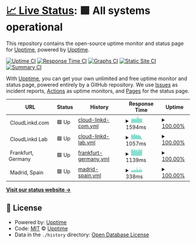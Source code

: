 # [📈 Live Status](https://upptime.github.io/upptime): <!--live status--> **🟩 All systems operational**

This repository contains the open-source uptime monitor and status page for [Upptime](https://upptime.js.org), powered by [Upptime](https://github.com/upptime/upptime).

[![Uptime CI](https://github.com/upal212/status/workflows/Uptime%20CI/badge.svg)](https://github.com/upal2129/status/actions?query=workflow%3A%22Uptime+CI%22)
[![Response Time CI](https://github.com/upal212/status/workflows/Response%20Time%20CI/badge.svg)](https://github.com/upal212/status/actions?query=workflow%3A%22Response+Time+CI%22)
[![Graphs CI](https://github.com/upal212/status/workflows/Graphs%20CI/badge.svg)](https://github.com/upal2129/status/actions?query=workflow%3A%22Graphs+CI%22)
[![Static Site CI](https://github.com/upal212/status/workflows/Static%20Site%20CI/badge.svg)](https://github.com/upal212/status/actions?query=workflow%3A%22Static+Site+CI%22)
[![Summary CI](https://github.com/upal2129/status/workflows/Summary%20CI/badge.svg)](https://github.com/upal212/status/actions?query=workflow%3A%22Summary+CI%22)

With [Upptime](https://upptime.js.org), you can get your own unlimited and free uptime monitor and status page, powered entirely by a GitHub repository. We use [Issues](https://github.com/upptime/upptime/issues) as incident reports, [Actions](https://github.com/upal212/status/actions) as uptime monitors, and [Pages](https://upptime.github.io/upptime) for the status page.

<!--start: status pages-->
<!-- This summary is generated by Upptime (https://github.com/upptime/upptime) -->
<!-- Do not edit this manually, your changes will be overwritten -->
<!-- prettier-ignore -->
| URL | Status | History | Response Time | Uptime |
| --- | ------ | ------- | ------------- | ------ |
| <img alt="" src="https://favicons.githubusercontent.com/null" height="13"> CloudLinkd.com | 🟩 Up | [cloud-linkd-com.yml](https://github.com/upal212/status/commits/HEAD/history/cloud-linkd-com.yml) | <details><summary><img alt="Response time graph" src="./graphs/cloud-linkd-com/response-time-week.png" height="20"> 1594ms</summary><br><a href="https://upal212.github.io/status/history/cloud-linkd-com"><img alt="Response time 1594" src="https://img.shields.io/endpoint?url=https%3A%2F%2Fraw.githubusercontent.com%2Fupal212%2Fstatus%2FHEAD%2Fapi%2Fcloud-linkd-com%2Fresponse-time.json"></a><br><a href="https://upal212.github.io/status/history/cloud-linkd-com"><img alt="24-hour response time 1612" src="https://img.shields.io/endpoint?url=https%3A%2F%2Fraw.githubusercontent.com%2Fupal212%2Fstatus%2FHEAD%2Fapi%2Fcloud-linkd-com%2Fresponse-time-day.json"></a><br><a href="https://upal212.github.io/status/history/cloud-linkd-com"><img alt="7-day response time 1594" src="https://img.shields.io/endpoint?url=https%3A%2F%2Fraw.githubusercontent.com%2Fupal212%2Fstatus%2FHEAD%2Fapi%2Fcloud-linkd-com%2Fresponse-time-week.json"></a><br><a href="https://upal212.github.io/status/history/cloud-linkd-com"><img alt="30-day response time 1594" src="https://img.shields.io/endpoint?url=https%3A%2F%2Fraw.githubusercontent.com%2Fupal212%2Fstatus%2FHEAD%2Fapi%2Fcloud-linkd-com%2Fresponse-time-month.json"></a><br><a href="https://upal212.github.io/status/history/cloud-linkd-com"><img alt="1-year response time 1594" src="https://img.shields.io/endpoint?url=https%3A%2F%2Fraw.githubusercontent.com%2Fupal212%2Fstatus%2FHEAD%2Fapi%2Fcloud-linkd-com%2Fresponse-time-year.json"></a></details> | <details><summary><a href="https://upal212.github.io/status/history/cloud-linkd-com">100.00%</a></summary><a href="https://upal212.github.io/status/history/cloud-linkd-com"><img alt="All-time uptime 100.00%" src="https://img.shields.io/endpoint?url=https%3A%2F%2Fraw.githubusercontent.com%2Fupal212%2Fstatus%2FHEAD%2Fapi%2Fcloud-linkd-com%2Fuptime.json"></a><br><a href="https://upal212.github.io/status/history/cloud-linkd-com"><img alt="24-hour uptime 100.00%" src="https://img.shields.io/endpoint?url=https%3A%2F%2Fraw.githubusercontent.com%2Fupal212%2Fstatus%2FHEAD%2Fapi%2Fcloud-linkd-com%2Fuptime-day.json"></a><br><a href="https://upal212.github.io/status/history/cloud-linkd-com"><img alt="7-day uptime 100.00%" src="https://img.shields.io/endpoint?url=https%3A%2F%2Fraw.githubusercontent.com%2Fupal212%2Fstatus%2FHEAD%2Fapi%2Fcloud-linkd-com%2Fuptime-week.json"></a><br><a href="https://upal212.github.io/status/history/cloud-linkd-com"><img alt="30-day uptime 100.00%" src="https://img.shields.io/endpoint?url=https%3A%2F%2Fraw.githubusercontent.com%2Fupal212%2Fstatus%2FHEAD%2Fapi%2Fcloud-linkd-com%2Fuptime-month.json"></a><br><a href="https://upal212.github.io/status/history/cloud-linkd-com"><img alt="1-year uptime 100.00%" src="https://img.shields.io/endpoint?url=https%3A%2F%2Fraw.githubusercontent.com%2Fupal212%2Fstatus%2FHEAD%2Fapi%2Fcloud-linkd-com%2Fuptime-year.json"></a></details>
| <img alt="" src="https://favicons.githubusercontent.com/null" height="13"> CloudLinkd Lab | 🟩 Up | [cloud-linkd-lab.yml](https://github.com/upal212/status/commits/HEAD/history/cloud-linkd-lab.yml) | <details><summary><img alt="Response time graph" src="./graphs/cloud-linkd-lab/response-time-week.png" height="20"> 1057ms</summary><br><a href="https://upal212.github.io/status/history/cloud-linkd-lab"><img alt="Response time 1057" src="https://img.shields.io/endpoint?url=https%3A%2F%2Fraw.githubusercontent.com%2Fupal212%2Fstatus%2FHEAD%2Fapi%2Fcloud-linkd-lab%2Fresponse-time.json"></a><br><a href="https://upal212.github.io/status/history/cloud-linkd-lab"><img alt="24-hour response time 505" src="https://img.shields.io/endpoint?url=https%3A%2F%2Fraw.githubusercontent.com%2Fupal212%2Fstatus%2FHEAD%2Fapi%2Fcloud-linkd-lab%2Fresponse-time-day.json"></a><br><a href="https://upal212.github.io/status/history/cloud-linkd-lab"><img alt="7-day response time 1057" src="https://img.shields.io/endpoint?url=https%3A%2F%2Fraw.githubusercontent.com%2Fupal212%2Fstatus%2FHEAD%2Fapi%2Fcloud-linkd-lab%2Fresponse-time-week.json"></a><br><a href="https://upal212.github.io/status/history/cloud-linkd-lab"><img alt="30-day response time 1057" src="https://img.shields.io/endpoint?url=https%3A%2F%2Fraw.githubusercontent.com%2Fupal212%2Fstatus%2FHEAD%2Fapi%2Fcloud-linkd-lab%2Fresponse-time-month.json"></a><br><a href="https://upal212.github.io/status/history/cloud-linkd-lab"><img alt="1-year response time 1057" src="https://img.shields.io/endpoint?url=https%3A%2F%2Fraw.githubusercontent.com%2Fupal212%2Fstatus%2FHEAD%2Fapi%2Fcloud-linkd-lab%2Fresponse-time-year.json"></a></details> | <details><summary><a href="https://upal212.github.io/status/history/cloud-linkd-lab">100.00%</a></summary><a href="https://upal212.github.io/status/history/cloud-linkd-lab"><img alt="All-time uptime 100.00%" src="https://img.shields.io/endpoint?url=https%3A%2F%2Fraw.githubusercontent.com%2Fupal212%2Fstatus%2FHEAD%2Fapi%2Fcloud-linkd-lab%2Fuptime.json"></a><br><a href="https://upal212.github.io/status/history/cloud-linkd-lab"><img alt="24-hour uptime 100.00%" src="https://img.shields.io/endpoint?url=https%3A%2F%2Fraw.githubusercontent.com%2Fupal212%2Fstatus%2FHEAD%2Fapi%2Fcloud-linkd-lab%2Fuptime-day.json"></a><br><a href="https://upal212.github.io/status/history/cloud-linkd-lab"><img alt="7-day uptime 100.00%" src="https://img.shields.io/endpoint?url=https%3A%2F%2Fraw.githubusercontent.com%2Fupal212%2Fstatus%2FHEAD%2Fapi%2Fcloud-linkd-lab%2Fuptime-week.json"></a><br><a href="https://upal212.github.io/status/history/cloud-linkd-lab"><img alt="30-day uptime 100.00%" src="https://img.shields.io/endpoint?url=https%3A%2F%2Fraw.githubusercontent.com%2Fupal212%2Fstatus%2FHEAD%2Fapi%2Fcloud-linkd-lab%2Fuptime-month.json"></a><br><a href="https://upal212.github.io/status/history/cloud-linkd-lab"><img alt="1-year uptime 100.00%" src="https://img.shields.io/endpoint?url=https%3A%2F%2Fraw.githubusercontent.com%2Fupal212%2Fstatus%2FHEAD%2Fapi%2Fcloud-linkd-lab%2Fuptime-year.json"></a></details>
| <img alt="" src="https://favicons.githubusercontent.com/null" height="13"> Frankfurt, Germany | 🟩 Up | [frankfurt-germany.yml](https://github.com/upal212/status/commits/HEAD/history/frankfurt-germany.yml) | <details><summary><img alt="Response time graph" src="./graphs/frankfurt-germany/response-time-week.png" height="20"> 1139ms</summary><br><a href="https://upal212.github.io/status/history/frankfurt-germany"><img alt="Response time 1139" src="https://img.shields.io/endpoint?url=https%3A%2F%2Fraw.githubusercontent.com%2Fupal212%2Fstatus%2FHEAD%2Fapi%2Ffrankfurt-germany%2Fresponse-time.json"></a><br><a href="https://upal212.github.io/status/history/frankfurt-germany"><img alt="24-hour response time 1167" src="https://img.shields.io/endpoint?url=https%3A%2F%2Fraw.githubusercontent.com%2Fupal212%2Fstatus%2FHEAD%2Fapi%2Ffrankfurt-germany%2Fresponse-time-day.json"></a><br><a href="https://upal212.github.io/status/history/frankfurt-germany"><img alt="7-day response time 1139" src="https://img.shields.io/endpoint?url=https%3A%2F%2Fraw.githubusercontent.com%2Fupal212%2Fstatus%2FHEAD%2Fapi%2Ffrankfurt-germany%2Fresponse-time-week.json"></a><br><a href="https://upal212.github.io/status/history/frankfurt-germany"><img alt="30-day response time 1139" src="https://img.shields.io/endpoint?url=https%3A%2F%2Fraw.githubusercontent.com%2Fupal212%2Fstatus%2FHEAD%2Fapi%2Ffrankfurt-germany%2Fresponse-time-month.json"></a><br><a href="https://upal212.github.io/status/history/frankfurt-germany"><img alt="1-year response time 1139" src="https://img.shields.io/endpoint?url=https%3A%2F%2Fraw.githubusercontent.com%2Fupal212%2Fstatus%2FHEAD%2Fapi%2Ffrankfurt-germany%2Fresponse-time-year.json"></a></details> | <details><summary><a href="https://upal212.github.io/status/history/frankfurt-germany">100.00%</a></summary><a href="https://upal212.github.io/status/history/frankfurt-germany"><img alt="All-time uptime 100.00%" src="https://img.shields.io/endpoint?url=https%3A%2F%2Fraw.githubusercontent.com%2Fupal212%2Fstatus%2FHEAD%2Fapi%2Ffrankfurt-germany%2Fuptime.json"></a><br><a href="https://upal212.github.io/status/history/frankfurt-germany"><img alt="24-hour uptime 100.00%" src="https://img.shields.io/endpoint?url=https%3A%2F%2Fraw.githubusercontent.com%2Fupal212%2Fstatus%2FHEAD%2Fapi%2Ffrankfurt-germany%2Fuptime-day.json"></a><br><a href="https://upal212.github.io/status/history/frankfurt-germany"><img alt="7-day uptime 100.00%" src="https://img.shields.io/endpoint?url=https%3A%2F%2Fraw.githubusercontent.com%2Fupal212%2Fstatus%2FHEAD%2Fapi%2Ffrankfurt-germany%2Fuptime-week.json"></a><br><a href="https://upal212.github.io/status/history/frankfurt-germany"><img alt="30-day uptime 100.00%" src="https://img.shields.io/endpoint?url=https%3A%2F%2Fraw.githubusercontent.com%2Fupal212%2Fstatus%2FHEAD%2Fapi%2Ffrankfurt-germany%2Fuptime-month.json"></a><br><a href="https://upal212.github.io/status/history/frankfurt-germany"><img alt="1-year uptime 100.00%" src="https://img.shields.io/endpoint?url=https%3A%2F%2Fraw.githubusercontent.com%2Fupal212%2Fstatus%2FHEAD%2Fapi%2Ffrankfurt-germany%2Fuptime-year.json"></a></details>
| <img alt="" src="https://favicons.githubusercontent.com/null" height="13"> Madrid, Spain | 🟩 Up | [madrid-spain.yml](https://github.com/upal212/status/commits/HEAD/history/madrid-spain.yml) | <details><summary><img alt="Response time graph" src="./graphs/madrid-spain/response-time-week.png" height="20"> 338ms</summary><br><a href="https://upal212.github.io/status/history/madrid-spain"><img alt="Response time 338" src="https://img.shields.io/endpoint?url=https%3A%2F%2Fraw.githubusercontent.com%2Fupal212%2Fstatus%2FHEAD%2Fapi%2Fmadrid-spain%2Fresponse-time.json"></a><br><a href="https://upal212.github.io/status/history/madrid-spain"><img alt="24-hour response time 382" src="https://img.shields.io/endpoint?url=https%3A%2F%2Fraw.githubusercontent.com%2Fupal212%2Fstatus%2FHEAD%2Fapi%2Fmadrid-spain%2Fresponse-time-day.json"></a><br><a href="https://upal212.github.io/status/history/madrid-spain"><img alt="7-day response time 338" src="https://img.shields.io/endpoint?url=https%3A%2F%2Fraw.githubusercontent.com%2Fupal212%2Fstatus%2FHEAD%2Fapi%2Fmadrid-spain%2Fresponse-time-week.json"></a><br><a href="https://upal212.github.io/status/history/madrid-spain"><img alt="30-day response time 338" src="https://img.shields.io/endpoint?url=https%3A%2F%2Fraw.githubusercontent.com%2Fupal212%2Fstatus%2FHEAD%2Fapi%2Fmadrid-spain%2Fresponse-time-month.json"></a><br><a href="https://upal212.github.io/status/history/madrid-spain"><img alt="1-year response time 338" src="https://img.shields.io/endpoint?url=https%3A%2F%2Fraw.githubusercontent.com%2Fupal212%2Fstatus%2FHEAD%2Fapi%2Fmadrid-spain%2Fresponse-time-year.json"></a></details> | <details><summary><a href="https://upal212.github.io/status/history/madrid-spain">100.00%</a></summary><a href="https://upal212.github.io/status/history/madrid-spain"><img alt="All-time uptime 100.00%" src="https://img.shields.io/endpoint?url=https%3A%2F%2Fraw.githubusercontent.com%2Fupal212%2Fstatus%2FHEAD%2Fapi%2Fmadrid-spain%2Fuptime.json"></a><br><a href="https://upal212.github.io/status/history/madrid-spain"><img alt="24-hour uptime 100.00%" src="https://img.shields.io/endpoint?url=https%3A%2F%2Fraw.githubusercontent.com%2Fupal212%2Fstatus%2FHEAD%2Fapi%2Fmadrid-spain%2Fuptime-day.json"></a><br><a href="https://upal212.github.io/status/history/madrid-spain"><img alt="7-day uptime 100.00%" src="https://img.shields.io/endpoint?url=https%3A%2F%2Fraw.githubusercontent.com%2Fupal212%2Fstatus%2FHEAD%2Fapi%2Fmadrid-spain%2Fuptime-week.json"></a><br><a href="https://upal212.github.io/status/history/madrid-spain"><img alt="30-day uptime 100.00%" src="https://img.shields.io/endpoint?url=https%3A%2F%2Fraw.githubusercontent.com%2Fupal212%2Fstatus%2FHEAD%2Fapi%2Fmadrid-spain%2Fuptime-month.json"></a><br><a href="https://upal212.github.io/status/history/madrid-spain"><img alt="1-year uptime 100.00%" src="https://img.shields.io/endpoint?url=https%3A%2F%2Fraw.githubusercontent.com%2Fupal212%2Fstatus%2FHEAD%2Fapi%2Fmadrid-spain%2Fuptime-year.json"></a></details>

<!--end: status pages-->

[**Visit our status website →**](https://upptime.github.io/upptime)

## 📄 License

- Powered by: [Upptime](https://github.com/upptime/upptime)
- Code: [MIT](./LICENSE) © [Upptime](https://upptime.js.org)
- Data in the `./history` directory: [Open Database License](https://opendatacommons.org/licenses/odbl/1-0/)
